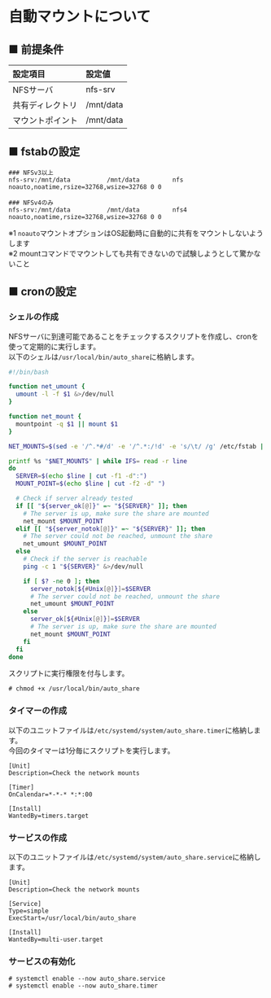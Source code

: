 # 自動マウントについて
## ■ 前提条件
|設定項目|設定値|
|:---|:---|
|NFSサーバ|nfs-srv|
|共有ディレクトリ|/mnt/data|
|マウントポイント|/mnt/data|

## ■ fstabの設定
```
### NFSv3以上
nfs-srv:/mnt/data          /mnt/data         nfs noauto,noatime,rsize=32768,wsize=32768 0 0

### NFSv4のみ
nfs-srv:/mnt/data          /mnt/data         nfs4 noauto,noatime,rsize=32768,wsize=32768 0 0
```
※1 `noauto`マウントオプションはOS起動時に自動的に共有をマウントしないようします  
※2 mountコマンドでマウントしても共有できないので試験しようとして驚かないこと

## ■ cronの設定
### シェルの作成
NFSサーバに到達可能であることをチェックするスクリプトを作成し、cronを使って定期的に実行します。  
以下のシェルは`/usr/local/bin/auto_share`に格納します。
```sh
#!/bin/bash

function net_umount {
  umount -l -f $1 &>/dev/null
}

function net_mount {
  mountpoint -q $1 || mount $1
}

NET_MOUNTS=$(sed -e '/^.*#/d' -e '/^.*:/!d' -e 's/\t/ /g' /etc/fstab | tr -s " ")$'\n'b

printf %s "$NET_MOUNTS" | while IFS= read -r line
do
  SERVER=$(echo $line | cut -f1 -d":")
  MOUNT_POINT=$(echo $line | cut -f2 -d" ")

  # Check if server already tested
  if [[ "${server_ok[@]}" =~ "${SERVER}" ]]; then
    # The server is up, make sure the share are mounted
    net_mount $MOUNT_POINT
  elif [[ "${server_notok[@]}" =~ "${SERVER}" ]]; then
    # The server could not be reached, unmount the share
    net_umount $MOUNT_POINT
  else
    # Check if the server is reachable
    ping -c 1 "${SERVER}" &>/dev/null

    if [ $? -ne 0 ]; then
      server_notok[${#Unix[@]}]=$SERVER
      # The server could not be reached, unmount the share
      net_umount $MOUNT_POINT
    else
      server_ok[${#Unix[@]}]=$SERVER
      # The server is up, make sure the share are mounted
      net_mount $MOUNT_POINT
    fi
  fi
done
```
スクリプトに実行権限を付与します。
```
# chmod +x /usr/local/bin/auto_share
```
### タイマーの作成
以下のユニットファイルは`/etc/systemd/system/auto_share.timer`に格納します。  
今回のタイマーは1分毎にスクリプトを実行します。
```
[Unit]
Description=Check the network mounts

[Timer]
OnCalendar=*-*-* *:*:00

[Install]
WantedBy=timers.target
```

### サービスの作成
以下のユニットファイルは`/etc/systemd/system/auto_share.service`に格納します。
```
[Unit]
Description=Check the network mounts

[Service]
Type=simple
ExecStart=/usr/local/bin/auto_share

[Install]
WantedBy=multi-user.target
```

### サービスの有効化
```
# systemctl enable --now auto_share.service
# systemctl enable --now auto_share.timer
```
